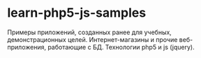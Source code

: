 # learn-php5-js-samples
Примеры приложений, созданных ранее для учебных, демонстрационных целей. Интернет-магазины и прочие веб-приложения, работающие с БД. Технологии php5 и js (jquery).
